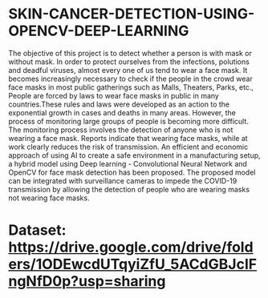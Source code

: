# SKIN-CANCER-DETECTION-USING-OPENCV-DEEP-LEARNING
The objective of this project is to detect whether a person is with mask or without mask. In order to protect ourselves from the infections, polutions and deadful viruses, almost every one of us tend to wear a face mask. It becomes increasingly necessary to check if the people in the crowd wear face masks in most public gatherings such as Malls, Theaters, Parks, etc., People are forced by laws to wear face masks in public in many countries.These rules and laws were developed as an action to the exponential growth in cases and deaths in many areas. However, the process of monitoring large groups of people is becoming more difficult. The monitoring process involves the detection of anyone who is not wearing a face mask. Reports indicate that wearing face masks, while at work clearly reduces the risk of transmission. An efficient and economic approach of using AI to create a safe environment in a manufacturing setup, a hybrid model using Deep learning - Convolutional Neural Network and OpenCV for face mask detection has been proposed. The proposed model can be integrated with surveillance cameras to impede the COVID-19 transmission by allowing the detection of people who are wearing masks not wearing face masks.
# Dataset: https://drive.google.com/drive/folders/1ODEwcdUTqyiZfU_5ACdGBJcIFngNfD0p?usp=sharing
